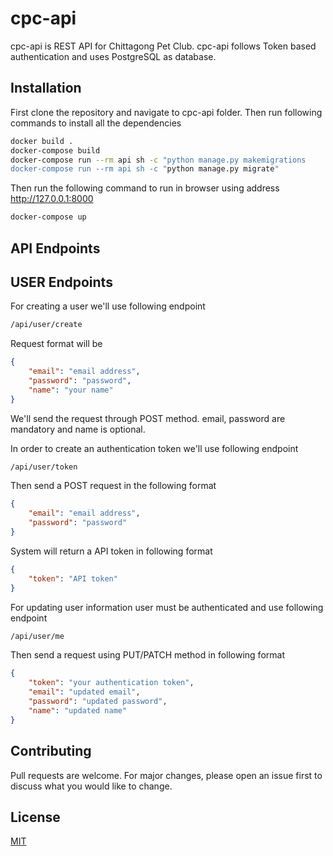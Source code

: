 # cpc-api

cpc-api is REST API for Chittagong Pet Club.
cpc-api follows Token based authentication and uses PostgreSQL as database.

## Installation

First clone the repository and navigate to cpc-api folder.
Then run following commands to install all the dependencies  

```bash
docker build .
docker-compose build
docker-compose run --rm api sh -c "python manage.py makemigrations
docker-compose run --rm api sh -c "python manage.py migrate"
```
Then run the following command to run in browser using address http://127.0.0.1:8000
```bash
docker-compose up
```
## API Endpoints
## USER Endpoints

For creating a user we'll use following endpoint
```bash
/api/user/create
```
Request format will be
```JSON
{
    "email": "email address",
    "password": "password",
    "name": "your name"
}
```
We'll send the request through POST method.
email, password are mandatory and name is optional.

In order to create an authentication token we'll use following endpoint 
```bash
/api/user/token
```
Then send a POST request in the following format
```JSON
{
    "email": "email address",
    "password": "password"
}
```
System will return a API token in following format
```JSON
{
    "token": "API token"
}
```
For updating user information user must be authenticated and use following endpoint
```bash
/api/user/me
```
Then send a request using PUT/PATCH method in following format
```JSON
{
    "token": "your authentication token",
    "email": "updated email",
    "password": "updated password",
    "name": "updated name"
}
```

## Contributing
Pull requests are welcome. For major changes, please open an issue first to discuss what you would like to change.

## License
[MIT](https://choosealicense.com/licenses/mit/)
